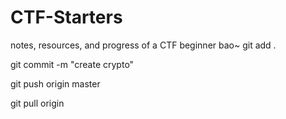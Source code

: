 # CTF-Starters
notes, resources, and progress of a CTF  beginner
bao~
git add .

git commit -m "create crypto"

git push origin master

git pull origin
